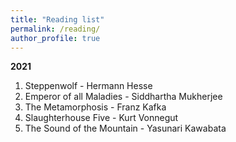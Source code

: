 ```yaml
---
title: "Reading list"
permalink: /reading/
author_profile: true
---
```


<b> 2021 </b>

1. Steppenwolf - Hermann Hesse
2. Emperor of all Maladies - Siddhartha Mukherjee
3. The Metamorphosis - Franz Kafka
4. Slaughterhouse Five - Kurt Vonnegut
5. The Sound of the Mountain - Yasunari Kawabata
